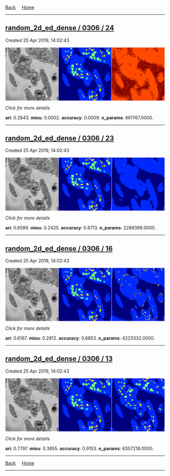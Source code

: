 
[Back](..)&nbsp;&nbsp;&nbsp;&nbsp;&nbsp;[Home](https://leapmanlab.github.io/snapshots)

---

<div class="summary"><a href="24"><h2>random_2d_ed_dense / 0306 / 24</h2></a><p>Created 25 Apr 2019, 14:02:43
</p><a href="24"><img src="24/media/summary.png" align="center"></a><p>
<i>Click for more details</i>
</p></div>

**ari**: 0.2643. **miou**: 0.0002. **accuracy**: 0.0009. **n_params**: 661767.0000. 

---

<div class="summary"><a href="23"><h2>random_2d_ed_dense / 0306 / 23</h2></a><p>Created 25 Apr 2019, 14:02:43
</p><a href="23"><img src="23/media/summary.png" align="center"></a><p>
<i>Click for more details</i>
</p></div>

**ari**: 0.6589. **miou**: 0.2425. **accuracy**: 0.8713. **n_params**: 2289398.0000. 

---

<div class="summary"><a href="16"><h2>random_2d_ed_dense / 0306 / 16</h2></a><p>Created 25 Apr 2019, 14:02:43
</p><a href="16"><img src="16/media/summary.png" align="center"></a><p>
<i>Click for more details</i>
</p></div>

**ari**: 0.6167. **miou**: 0.2812. **accuracy**: 0.8853. **n_params**: 4223332.0000. 

---

<div class="summary"><a href="13"><h2>random_2d_ed_dense / 0306 / 13</h2></a><p>Created 25 Apr 2019, 14:02:43
</p><a href="13"><img src="13/media/summary.png" align="center"></a><p>
<i>Click for more details</i>
</p></div>

**ari**: 0.7797. **miou**: 0.3855. **accuracy**: 0.9153. **n_params**: 6357218.0000. 

---

[Back](..)&nbsp;&nbsp;&nbsp;&nbsp;&nbsp;[Home](https://leapmanlab.github.io/snapshots)

---